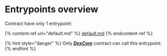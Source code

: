 # Entrypoints overview

Contract have only 1 entrypoint:

{% content-ref url="default.md" %}
[default.md](default.md)
{% endcontent-ref %}

{% hint style="danger" %}
Only [_**DexCore**_](../../dexcore-contract/) contract can call this entrypoint.
{% endhint %}
